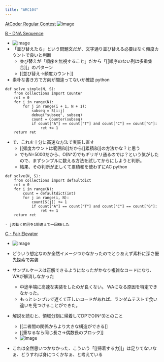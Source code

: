 ```yaml
---
title: "ARC104"
---
```


[AtCoder Regular Contest](https://atcoder.jp/contests/arc104)
![image](https://gyazo.com/081fb0643104fc030e8fa2efcc2e3c98/thumb/1000)

[B - DNA Sequence](https://atcoder.jp/contests/arc104/tasks/arc104_b)
- ![image](https://gyazo.com/818fada48bf4efbe9a8b0cf3d2bd63f8/thumb/1000)
- 「並び替えたら」という問題文だが、文字通り並び替える必要はなく頻度カウントで良いと判断
    - 並び替えが「順序を無視すること」だから「[[順序のない列は多重集合]]」のパターン
    - [[並び替え→頻度カウント]]
- 素朴な書き方で方向が間違ってないか確認
python

```
def solve_simple(N, S):
    from collections import Counter
    ret = 0
    for i in range(N):
        for j in range(i + 1, N + 1):
            subseq = S[i:j]
            debug("subseq", subseq)
            count = Counter(subseq)
            if count["A"] == count["T"] and count["C"] == count["G"]:
                ret += 1
    return ret
```

- で、これを十分に高速な方法で実装し直す
    - [[頻度カウントは範囲和]]だから[[累積和]]の方法かな？と思う
    - でもN=5000だから、O(N^2)でもギリギリ通るのでは？という気がしたので、まずシンプルに数える方法を試してからにしようと判断。
    - 結果、その判断が正しくて累積和を使わずにAC
python

```
def solve(N, S):
    from collections import defaultdict
    ret = 0
    for i in range(N):
        count = defaultdict(int)
        for j in range(i, N):
            count[S[j]] += 1
            if count["A"] == count["T"] and count["C"] == count["G"]:
                ret += 1
    return ret
```

    - jの動く範囲を1間違えて一回REした

[C - Fair Elevator](https://atcoder.jp/contests/arc104/tasks/arc104_c)
- ![image](https://gyazo.com/b3d2128a1b48c990053e2085fc64aa88/thumb/1000)
- どういう想定なのか全然イメージつかなかったのでとりあえず素朴に深さ優先探索で実装
- サンプルケースは正解できるようになったがかなり複雑なコードになり、 WAが解消しなかった
    - 中途半端に高速な実装をしたのが良くない。 WAになる原因を特定できなかった。
    - もっとシンプルで遅くて正しいコードがあれば、ランダムテストで食い違いを見つけることができた。
- 解説を読むと、領域分割に帰着してDPでO(N^3)とのこと
    - [[二者間の関係からより大きな構造ができる]]
    - [[重なるなら同じ長さ→偶数長のブロック]]
    - ![image](https://gyazo.com/06ed0feefd8266f248933d30d8b3f36f/thumb/1000)

- これは全然思いつかなかった、こういう「[[帰着する力]]」は足りてないなぁ、どうすれば身につくかなぁ、と考えている

